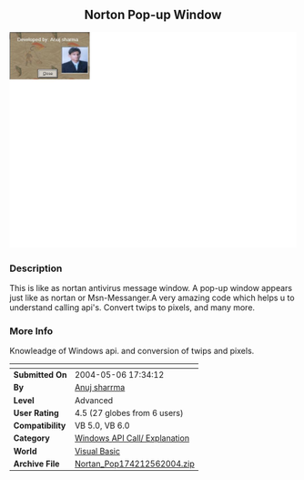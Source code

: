 ﻿<div align="center">

## Norton Pop\-up Window

<img src="PIC2004568472705.jpg">
</div>

### Description

This is like as nortan antivirus message window. A pop-up window appears just like as nortan or Msn-Messanger.A very amazing code which helps u to understand calling api's. Convert twips to pixels, and many more.
 
### More Info
 
Knowleadge of Windows api. and conversion of twips and pixels.


<span>             |<span>
---                |---
**Submitted On**   |2004-05-06 17:34:12
**By**             |[Anuj sharrma](https://github.com/Planet-Source-Code/PSCIndex/blob/master/ByAuthor/anuj-sharrma.md)
**Level**          |Advanced
**User Rating**    |4.5 (27 globes from 6 users)
**Compatibility**  |VB 5\.0, VB 6\.0
**Category**       |[Windows API Call/ Explanation](https://github.com/Planet-Source-Code/PSCIndex/blob/master/ByCategory/windows-api-call-explanation__1-39.md)
**World**          |[Visual Basic](https://github.com/Planet-Source-Code/PSCIndex/blob/master/ByWorld/visual-basic.md)
**Archive File**   |[Nortan\_Pop174212562004\.zip](https://github.com/Planet-Source-Code/anuj-sharrma-norton-pop-up-window__1-53610/archive/master.zip)








